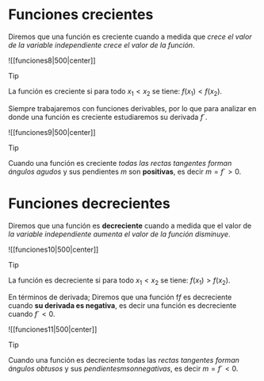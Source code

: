 # Funciones crecientes

Diremos que una función es creciente cuando a medida que _crece el valor de la variable independiente crece el valor de la función_.

![[funciones8|500|center]]

> [!tip]
> La función es creciente si para todo $x_1 < x_2$ se tiene: $f(x_1) < f(x_2)$.

Siempre trabajaremos con funciones derivables, por lo que para analizar en donde una función es creciente estudiaremos su derivada $f´$.

![[funciones9|500|center]]

> [!tip] 
> Cuando una función es creciente _todas las rectas tangentes forman ángulos agudos_ y sus pendientes $m$ son **positivas**, es decir $m=f´>0$.

# Funciones decrecientes

Diremos que una función es **decreciente** cuando a medida que el valor de _la variable independiente aumenta el valor de la función disminuye_.

![[funciones10|500|center]]

> [!tip] 
> La función es decreciente si para todo $x_1 < x_2$ se tiene: $f(x_1) > f(x_2)$.

En términos de derivada; Diremos que una función f$f$ es decreciente cuando **su derivada es negativa**, es decir una función es decreciente cuando $f´<0$.

![[funciones11|500|center]]

> [!tip] 
> Cuando una función es decreciente todas las _rectas tangentes forman ángulos obtusos_ y sus $pendientes m son negativas$, es decir $m=f´<0$.

